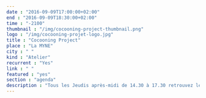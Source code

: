 ```yaml
---
date : "2016-09-09T17:00:00+02:00"
end : "2016-09-09T18:30:00+02:00"
time : "-2100"
thumbnail : "/img/cocooning-project-thumbnail.png"
logo : "/img/cocooning-projet-logo.jpg"
title : "Cocooning Project"
place : "La MYNE"
city : " "
kind : "Atelier"
recurrent : "Yes"
link : " "
featured : "yes"
section : "agenda"
description : "Tous les Jeudis après-midi de 14.30 à 17.30 retrouvez les session Cocooning Projects dédiés aux projets supportés par la MYNE ou à venir (vous ?) nécessitant d'échanger ou la mobilisation de compétences spécifiques pour avancer. Ce sont des 'office hours' pair-à-pair."
---
```


